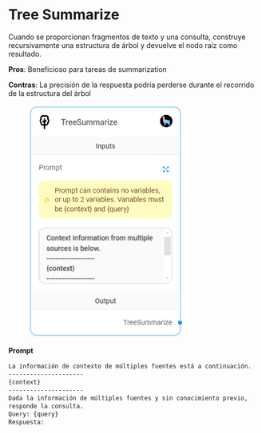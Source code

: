 # Tree Summarize

Cuando se proporcionan fragmentos de texto y una consulta, construye recursivamente una estructura de árbol y devuelve el nodo raíz como resultado.

**Pros**: Beneficioso para tareas de summarization

**Contras**: La precisión de la respuesta podría perderse durante el recorrido de la estructura del árbol

<figure><img src="../../../../.gitbook/assets/image (7) (1) (1) (1) (2).png" alt=""><figcaption></figcaption></figure>

**Prompt**

```
La información de contexto de múltiples fuentes está a continuación.
---------------------
{context}
---------------------
Dada la información de múltiples fuentes y sin conocimiento previo, responde la consulta.
Query: {query}
Respuesta:
```
